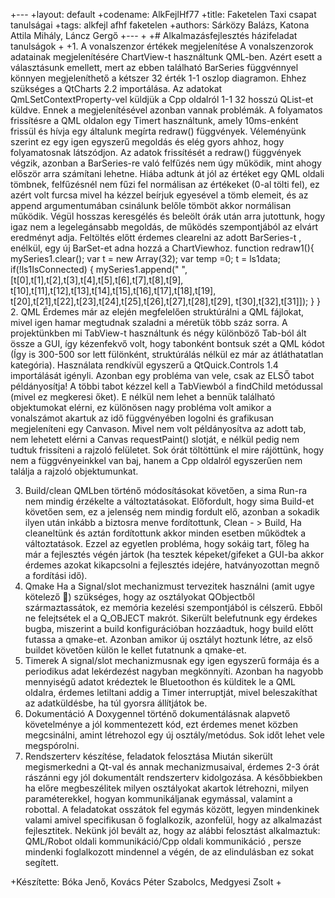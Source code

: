 +---
 +layout: default
 +codename: AlkFejlHf77
 +title: Faketelen Taxi csapat tanulságai
 +tags: alkfejl afhf faketelen
 +authors: Sárközy Balázs, Katona Attila Mihály, Láncz Gergő
 +---
 +
 +# Alkalmazásfejlesztés házifeladat tanulságok
 +
 +1.	A vonalszenzor értékek megjelenítése
A vonalszenzorok adatainak megjelenítésére ChartView-t használtunk QML-ben.  Azért esett a választásunk emellett, mert az ebben található BarSeries függvénnyel könnyen megjeleníthető a kétszer 32 érték 1-1 oszlop diagramon. Ehhez szükséges a QtCharts 2.2 importálása. Az adatokat QmLSetContextProperty-vel küldjük a Cpp oldalról 1-1 32 hosszú QList-et küldve. Ennek a megjelenítésével azonban vannak problémák. A folyamatos frissítésre a QML oldalon egy Timert használtunk, amely 10ms-enként frissül és hívja egy általunk megírta redraw() függvények. Véleményünk szerint ez egy igen egyszerű megoldás és elég gyors ahhoz, hogy folyamatosnak látszódjon. Az adatok frissítését a redraw() függvények végzik, azonban a BarSeries-re való felfűzés nem úgy működik, mint ahogy először arra számítani lehetne. Hiába adtunk át jól az értéket egy QML oldali tömbnek, felfűzésnél nem fűzi fel normálisan az értékeket (0-al tölti fel), ez azért volt furcsa mivel ha kézzel beírjuk egyesével a tömb elemeit, és az append argumentumában csinálunk belőle tömböt akkor normálisan működik. Végül hosszas keresgélés és beleölt órák után arra jutottunk, hogy igaz nem a legelegánsabb megoldás, de működés szempontjából az elvárt eredményt adja. Feltöltés előtt érdemes clearelni az adott BarSeries-t , enélkül, egy  új BarSet-et adna hozzá a ChartViewhoz.
function redraw1(){
    mySeries1.clear();
    var t = new Array(32);
    var temp =0;
    t = ls1data;
    if(!ls1IsConnected) 
    {
   	 mySeries1.append(" ",[t[0],t[1],t[2],t[3],t[4],t[5],t[6],t[7],t[8],t[9],
                    t[10],t[11],t[12],t[13],t[14],t[15],t[16],t[17],t[18],t[19],
                    t[20],t[21],t[22],t[23],t[24],t[25],t[26],t[27],t[28],t[29],
                    t[30],t[32],t[31]]);
    }
}
2.	QML
Érdemes már az elején megfelelően struktúrálni a QML fájlokat, mivel igen hamar megtudnak szaladni a méretük több száz sorra.  A projektünkben mi TabView-t használtunk és négy különböző Tab-ból ált össze a GUI, így kézenfekvő volt, hogy tabonként bontsuk szét a QML kódot (Így is 300-500 sor lett fülönként, struktúrálás nélkül ez már az átláthatatlan kategória). Használata rendkívül egyszerű a QtQuick.Controls 1.4 importálását igényli. Azonban egy probléma van vele, csak az ELSŐ tabot példányosítja! A többi tabot kézzel kell a TabViewból a findChild metódussal (mivel ez megkeresi őket). E nélkül nem lehet a bennük található objektumokat elérni, ez különösen nagy probléma volt amikor a vonalszámot akartuk az idő függvényében logolni és grafikusan megjeleníteni egy Canvason. Mivel nem volt példányosítva az adott tab, nem lehetett elérni a Canvas requestPaint() slotját, e nélkül pedig nem tudtuk frissíteni a rajzoló felületet. Sok órát töltöttünk el mire rájöttünk, hogy nem a függvényeinkkel van baj, hanem a Cpp oldalról egyszerűen nem találja a rajzoló objektumunkat.
 
 
3.	Build/clean
QMLben történő módosításokat követően, a sima Run-ra nem mindig érzékelte a változtatásokat. Előfordult, hogy sima Build-et követően sem, ez a jelenség nem mindig fordult elő, azonban a sokadik ilyen után inkább a biztosra menve fordítottunk, Clean - > Build, Ha cleaneltünk és aztán fordítottunk akkor minden esetben működtek a változtatások. Ezzel az egyetlen probléma, hogy sokáig tart, főleg ha már a fejlesztés végén jártok (ha tesztek képeket/gifeket a GUI-ba akkor érdemes azokat kikapcsolni a fejlesztés idejére, hatványozottan megnő a fordítási idő).
4.	Qmake
Ha a Signal/slot mechanizmust tervezitek használni (amit ugye kötelező  ) szükséges, hogy az osztályokat QObjectből származtassátok, ez memória kezelési szempontjából is célszerű.  Ebből ne felejtsétek el a Q_OBJECT makrót. Sikerült belefutnunk egy érdekes bugba, miszerint a build konfigurációban hozzáadtuk, hogy build előtt futassa a qmake-et.  Azonban amikor új osztályt hoztunk létre, az első buildet követően külön le kellet futatnunk a qmake-et.
5.	Timerek
A signal/slot mechanizmusnak egy igen egyszerű formája és a periodikus adat lekérdezést nagyban megkönnyíti. Azonban ha nagyobb mennyiségű adatot krédeztek le Bluetoothon és külditek le a QML oldalra, érdemes letiltani addig a Timer interruptját, mivel beleszakíthat az adatküldésbe, ha túl gyorsra állítjátok be.
6.	Dokumentáció
A Doxygennel történő dokumentálásnak alapvető követelménye a jól kommentezett kód, ezt érdemes menet közben megcsinálni, amint létrehozol egy új osztály/metódus. Sok időt lehet vele megspórolni.
7.	Rendszerterv készítése, feladatok felosztása
Miután sikerült megismerkedni a Qt-val és annak mechanizmusaival, érdemes 2-3 órát rászánni egy jól dokumentált rendszerterv kidolgozása. A későbbiekben ha előre megbeszélitek milyen osztályokat akartok létrehozni, milyen paraméterekkel, hogyan kommunikáljanak egymással, valamint a robottal. 
A feladatokat osszátok fel egymás között, legyen mindenkinek valami amivel specifikusan ő foglalkozik, azonfelül, hogy az alkalmazást fejlesztitek. Nekünk jól bevált az, hogy az alábbi felosztást alkalmaztuk:  QML/Robot oldali kommunikáció/Cpp oldali kommunikáció , persze mindenki foglalkozott mindennel a végén, de az elindulásban ez sokat segített. 


 +Készítette: Bóka Jenő, Kovács Péter Szabolcs, Medgyesi Zsolt
 + 
